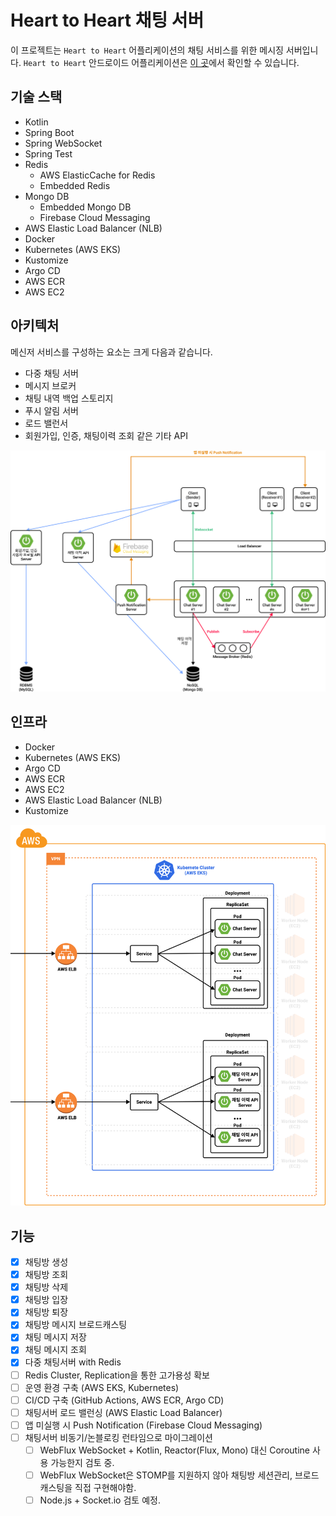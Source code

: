 # Heart to Heart 채팅 서버
이 프로젝트는 `Heart to Heart` 어플리케이션의 채팅 서비스를 위한 메시징 서버입니다. `Heart to Heart` 안드로이드 어플리케이션은 [이 곳](https://github.com/yologger/heart-to-heart-android)에서 확인할 수 있습니다.

## 기술 스택
- Kotlin
- Spring Boot
- Spring WebSocket
- Spring Test
- Redis
  - AWS ElasticCache for Redis
  - Embedded Redis
- Mongo DB
  - Embedded Mongo DB
  - Firebase Cloud Messaging
- AWS Elastic Load Balancer (NLB)
- Docker
- Kubernetes (AWS EKS)
- Kustomize
- Argo CD
- AWS ECR
- AWS EC2

## 아키텍처
메신저 서비스를 구성하는 요소는 크게 다음과 같습니다.

- 다중 채팅 서버
- 메시지 브로커
- 채팅 내역 백업 스토리지
- 푸시 알림 서버
- 로드 밸런서
- 회원가입, 인증, 채팅이력 조회 같은 기타 API

![](./imgs/a.png)

## 인프라

- Docker
- Kubernetes (AWS EKS)
- Argo CD
- AWS ECR
- AWS EC2
- AWS Elastic Load Balancer (NLB)
- Kustomize

![](./imgs/b.png)

## 기능
- [x] 채팅방 생성
- [x] 채팅방 조회
- [x] 채팅방 삭제
- [x] 채팅방 입장
- [x] 채팅방 퇴장
- [x] 채팅방 메시지 브로드캐스팅
- [x] 채팅 메시지 저장
- [x] 채팅 메시지 조회
- [x] 다중 채팅서버 with Redis
- [ ] Redis Cluster, Replication을 통한 고가용성 확보
- [ ] 운영 환경 구축 (AWS EKS, Kubernetes)
- [ ] CI/CD 구축 (GitHub Actions, AWS ECR, Argo CD)
- [ ] 채팅서버 로드 밸런싱 (AWS Elastic Load Balancer)
- [ ] 앱 미실행 시 Push Notification (Firebase Cloud Messaging)
- [ ] 채팅서버 비동기/논블로킹 런타임으로 마이그레이션
  - [ ] WebFlux WebSocket + Kotlin, Reactor(Flux, Mono) 대신 Coroutine 사용 가능한지 검토 중.
  - [ ] WebFlux WebSocket은 STOMP를 지원하지 않아 채팅방 세션관리, 브로드캐스팅을 직접 구현해야함.
  - [ ] Node.js + Socket.io 검토 예정.